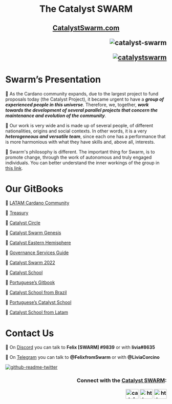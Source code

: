 <h1 align="center"> The Catalyst SWARM </p>

<h2 align="center"> <a href="http://CatalystSwarm.com/">
CatalystSwarm.com</a> </p>

<p align="right"> <img src="https://komarev.com/ghpvc/?username=catalyst-swarm&label=Profile%20views&color=0e75b6&style=flat" alt="catalyst-swarm" /> </p>

<p align="right"> <a href="https://twitter.com/catalystswarm" target="blank"><img src="https://img.shields.io/twitter/follow/catalystswarm?logo=twitter&style=for-the-badge" alt="catalystswarm" /></a> </p>

<h1 align="left">Swarm’s Presentation</h3>

🔶 As the Cardano community expands, due to the largest project to fund proposals today (the Catalyst Project), it became urgent to have a ***group of experienced people in this universe***. Therefore, we, together, ***work towards the development of several parallel projects that concern the maintenance and evolution of the community***.

🔷 Our work is very wide and is made up of several people, of different nationalities, origins and social contexts. In other words, it is a very ***heterogeneous and versatile team***, since each one has a performance that is more harmonious with what they have skills and, above all, interests.

🔶 Swarm's philosophy is different. The important thing for Swarm, is to promote change, through the work of autonomous and truly engaged individuals. You can better understand the inner workings of the group in [this link](https://github.com/Catalyst-Swarm/.github/blob/2c0a9bad775d47f06975a1f11fc63a117bad0a5e/README.md).

<h1 align="left">Our GitBooks</h3>

🔶 [LATAM Cardano Community](https://catalyst-swarm.gitbook.io/latam-cardano-community/) 

🔷 [Treasury](https://treasury-guild.gitbook.io/catalyst-swarm/)

🔶 [Catalyst Circle](https://catalyst-swarm.gitbook.io/catalyst-circle/)

🔷 [Catalyst Swarm Genesis](https://catalyst-swarm.gitbook.io/catalyst-swarm-genesis/)

🔶 [Catalyst Eastern Hemisphere](https://catalyst-swarm.gitbook.io/catalyst-eastern-hemisphere/)

🔷 [Governance Services Guide](https://catalyst-swarm.gitbook.io/governance-services-guild/)

🔶 [Catalyst Swarm 2022](https://catalyst-swarm.gitbook.io/catalyst-swarm-2022/)

🔷 [Catalyst School](https://catalyst-swarm.gitbook.io/the-catalyst-school/)

🔶 [Portuguese’s Gitbook](https://catalyst-swarm.gitbook.io/portugues/)

🔷 [Catalyst School from Brazil](https://catalyst-swarm.gitbook.io/catalyst-school-brasil/)

🔶 [Portuguese’s Catalyst School](https://catalyst-swarm.gitbook.io/the-catalyst-school/v/portuguese/)

🔷  [Catalyst School from Latam](https://catalyst-swarm.gitbook.io/catalyst-school-latam/)

<h1 align="left">Contact Us</h3>

🔷 On [Discord](https://discord.com) you can talk to **Felix [SWARM] #9839** or with **livia#8635**

🔶 On [Telegram](https://telegram.org) you can talk to **@FelixfromSwarm** or with **@LiviaCorcino**

[![github-readme-twitter](https://github-readme-twitter.gazf.vercel.app/api?id=catalystswarm)](https://twitter.com/CatalystSwarm) 

<h3 align="right"> Connect with the <a href="http://CatalystSwarm.com/">
Catalyst SWARM</a>:</p>

<p align="right">
<a href="https://twitter.com/catalystswarm" target="blank"><img align="center" src="https://raw.githubusercontent.com/rahuldkjain/github-profile-readme-generator/master/src/images/icons/Social/twitter.svg" alt="catalystswarm" height="30" width="40" /></a>
<a href="https://www.youtube.com/@catalystswarm" target="blank"><img align="center" src="https://raw.githubusercontent.com/rahuldkjain/github-profile-readme-generator/master/src/images/icons/Social/youtube.svg" alt="https://www.youtube.com/@catalystswarm" height="30" width="40" /></a>
<a href="https://discord.gg/https://discord.gg/9pbRF2PfcU" target="blank"><img align="center" src="https://raw.githubusercontent.com/rahuldkjain/github-profile-readme-generator/master/src/images/icons/Social/discord.svg" alt="https://discord.gg/9pbRF2PfcU" height="30" width="40" /></a>
</p>
